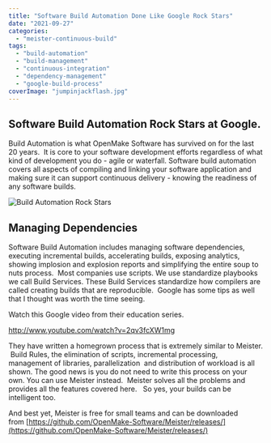 ```yaml
---
title: "Software Build Automation Done Like Google Rock Stars"
date: "2021-09-27"
categories: 
  - "meister-continuous-build"
tags: 
  - "build-automation"
  - "build-management"
  - "continuous-integration"
  - "dependency-management"
  - "google-build-process"
coverImage: "jumpinjackflash.jpg"
---
```


## Software Build Automation Rock Stars at Google.

Build Automation is what OpenMake Software has survived on for the last 20 years.  It is core to your software development efforts regardless of what kind of development you do - agile or waterfall. Software build automation covers all aspects of compiling and linking your software application and making sure it can support continuous delivery - knowing the readiness of any software builds.

<div>
<img src="/images/jumpinjackflash.jpg" alt="Build Automation Rock Stars" />
</div>

## Managing Dependencies

Software Build Automation includes managing software dependencies, executing incremental builds, accelerating builds, exposing analytics, showing implosion and explosion reports and simplifying the entire soup to nuts process.  Most companies use scripts. We use standardize playbooks we call Build Services. These Build Services standardize how compilers are called creating builds that are reproducible.  Google has some tips as well that I thought was worth the time seeing.

Watch this Google video from their education series.

http://www.youtube.com/watch?v=2qv3fcXW1mg

They have written a homegrown process that is extremely similar to Meister.  Build Rules, the elimination of scripts, incremental processing, management of libraries, parallelization  and distribution of workload is all shown. The good news is you do not need to write this process on your own. You can use Meister instead.  Meister solves all the problems and provides all the features covered here.   So yes, your builds can be intelligent too.

And best yet, Meister is free for small teams and can be downloaded from [https://github.com/OpenMake-Software/Meister/releases/](https://github.com/OpenMake-Software/Meister/releases/)
